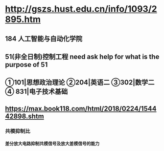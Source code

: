 # http://gszs.hust.edu.cn/info/1093/2895.htm
## 184 人工智能与自动化学院
## 51(非全日制)控制工程 need ask help for what is the purpose of 51
## ①101|思想政治理论 ②204|英语二 ③302|数学二 ④ 831|电子技术基础

## https://max.book118.com/html/2018/0224/154442898.shtm
### 共模抑制比 
####  差分放大电路抑制共模信号及放大差模信号的能力  
